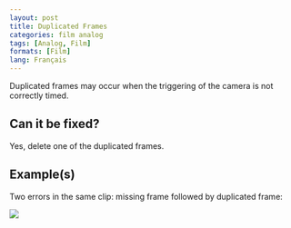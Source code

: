 ```yaml
---
layout: post
title: Duplicated Frames
categories: film analog
tags: [Analog, Film]
formats: [Film]
lang: Français
---
```


Duplicated frames may occur when the triggering of the camera is not correctly timed.

## Can it be fixed?

Yes, delete one of the duplicated frames.

## Example(s)

Two errors in the same clip: missing frame followed by duplicated frame:

<img src="{{ site.baseurl }}/images/missing_duplicated.gif">
